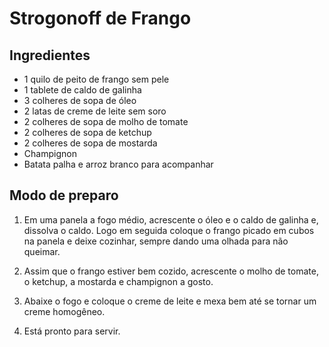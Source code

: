 # Strogonoff de Frango

## Ingredientes

* 1 quilo de peito de frango sem pele
* 1 tablete de caldo de galinha
* 3 colheres de sopa de óleo
* 2 latas de creme de leite sem soro
* 2 colheres de sopa de molho de tomate
* 2 colheres de sopa de ketchup
* 2 colheres de sopa de mostarda
* Champignon
* Batata palha e arroz branco para acompanhar

## Modo de preparo

1. Em uma panela a fogo médio, acrescente o óleo e o caldo de galinha e, dissolva o caldo. Logo em seguida coloque o frango picado em cubos na panela e deixe cozinhar, sempre dando uma olhada para não queimar.

2. Assim que o frango estiver bem cozido, acrescente o molho de tomate, o ketchup, a mostarda e champignon a gosto.

3. Abaixe o fogo e coloque o creme de leite e mexa bem até se tornar um creme homogêneo.

4. Está pronto para servir.
